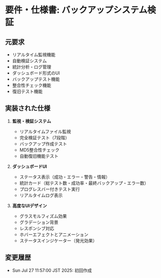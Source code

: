 # 要件・仕様書: バックアップシステム検証

## 元要求
- リアルタイム監視機能
- 自動検証システム
- 統計分析・ログ管理
- ダッシュボード形式のUI
- バックアップテスト機能
- 整合性チェック機能
- 復旧テスト機能

## 実装された仕様
1. **監視・検証システム**
   - リアルタイムファイル監視
   - 完全検証テスト（7段階）
   - バックアップ作成テスト
   - MD5整合性チェック
   - 自動復旧機能テスト

2. **ダッシュボードUI**
   - ステータス表示（成功・エラー・警告・情報）
   - 統計カード（総テスト数・成功率・最終バックアップ・エラー数）
   - プログレスバー付きテスト実行
   - リアルタイムログ表示

3. **高度なUIデザイン**
   - グラスモルフィズム効果
   - グラデーション背景
   - レスポンシブ対応
   - ホバーエフェクトとアニメーション
   - ステータスインジケーター（発光効果）

## 変更履歴
- Sun Jul 27 11:57:00 JST 2025: 初回作成